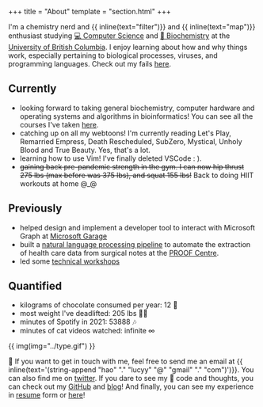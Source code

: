 +++
title = "About"
template = "section.html"
+++

I'm a chemistry nerd and {{ inline(text="filter")}} and {{ inline(text="map")}} enthusiast studying [💻 Computer Science](https://www.cs.ubc.ca/) and [🧬 Biochemistry](https://biochem.ubc.ca/) at the [University of British Columbia](https://www.ubc.ca/). I enjoy learning about how and why things work, especially pertaining to biological processes, viruses, and programming languages. Check out my fails [here](@/failures/_index.md).

## Currently
- looking forward to taking general biochemistry, computer hardware and operating systems and algorithms in bioinformatics! You can see all the courses I've taken [here](/school).
- catching up on all my webtoons! I'm currently reading Let's Play, Remarried Empress, Death Rescheduled, SubZero, Mystical, Unholy Blood and True Beauty. Yes, that's a lot.
- learning how to use Vim! I've finally deleted VSCode : ).
- ~~gaining back pre-pandemic strength in the gym. I can now hip thrust 275 lbs (max before was 375 lbs), and squat 155 lbs!~~ Back to doing HIIT workouts at home \@\_\@

## Previously
- helped design and implement a developer tool to interact with Microsoft Graph at [Microsoft Garage](https://www.microsoft.com/en-us/garage/about/)
- built a [natural language processing pipeline](https://www.medrxiv.org/content/10.1101/2021.05.04.21256134v1") to automate the extraction of health care data from surgical notes at the [PROOF Centre](https://www.proofcentre.ca/).
- led some [technical workshops](/experience)

## Quantified
- kilograms of chocolate consumed per year: 12 🍫
- most weight I've deadlifted: 205 lbs 🏋️‍♀️
- minutes of Spotify in 2021: 53888 🎶
- minutes of cat videos watched: infinite ∞

{{ img(img="../type.gif") }}

💖 If you want to get in touch with me, feel free to send me an email at {{ inline(text='(string-append "hao" "." "lucyy" "@" "gmail" "." "com")')}}. You can also find me on [twitter](https://twitter.com/hoalycu). If you dare to see my 🍝 code and thoughts, you can check out my [GitHub](https://github.com/lhao03) and [blog](/blog)! And finally, you can see my experience in [resume](/res/resumes/resume-Lucy-Hao.pdf) form or [here](/experience)!
